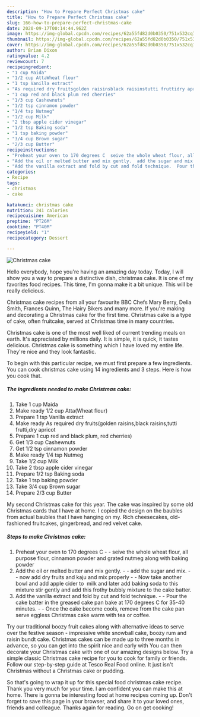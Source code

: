 ```yaml
---
description: "How to Prepare Perfect Christmas cake"
title: "How to Prepare Perfect Christmas cake"
slug: 166-how-to-prepare-perfect-christmas-cake
date: 2020-09-17T00:14:44.962Z
image: https://img-global.cpcdn.com/recipes/62a55fd82d0b0350/751x532cq70/christmas-cake-recipe-main-photo.jpg
thumbnail: https://img-global.cpcdn.com/recipes/62a55fd82d0b0350/751x532cq70/christmas-cake-recipe-main-photo.jpg
cover: https://img-global.cpcdn.com/recipes/62a55fd82d0b0350/751x532cq70/christmas-cake-recipe-main-photo.jpg
author: Brian Dixon
ratingvalue: 4.2
reviewcount: 7
recipeingredient:
- "1 cup Maida"
- "1/2 cup AttaWheat flour"
- "1 tsp Vanilla extract"
- "As required dry fruitsgolden raisinsblack raisinstutti fruttidry apricot"
- "1 cup red and black plum red cherries"
- "1/3 cup Cashewnuts"
- "1/2 tsp cinnamon powder"
- "1/4 tsp Nutmeg"
- "1/2 cup Milk"
- "2 tbsp apple cider vinegar"
- "1/2 tsp Baking soda"
- "1 tsp baking powder"
- "3/4 cup Brown sugar"
- "2/3 cup Butter"
recipeinstructions:
- "Preheat your oven to 170 degrees C  seive the whole wheat flour, all purpose flour, cinnamon powder and grated nutmeg along with baking powder"
- "Add the oil or melted butter and mix gently.  add the sugar and mix.  now add dry fruits and kaju and mix properly  Now take another bowl and add apple cider to  milk and later add baking soda to this mixture stir gently and add this frothy bubbly mixture to the cake batter."
- "Add the vanilla extract and fold by cut and fold technique.  Pour the cake batter in the greased cake pan bake at 170 degrees C for 35-40 minutes.  Once the cake become cools, remove from the cake pan  serve eggless Christmas cake warm with tea or coffee."
categories:
- Recipe
tags:
- christmas
- cake

katakunci: christmas cake 
nutrition: 241 calories
recipecuisine: American
preptime: "PT26M"
cooktime: "PT40M"
recipeyield: "1"
recipecategory: Dessert

---
```



![Christmas cake](https://img-global.cpcdn.com/recipes/62a55fd82d0b0350/751x532cq70/christmas-cake-recipe-main-photo.jpg)

Hello everybody, hope you're having an amazing day today. Today, I will show you a way to prepare a distinctive dish, christmas cake. It is one of my favorites food recipes. This time, I'm gonna make it a bit unique. This will be really delicious.

Christmas cake recipes from all your favourite BBC Chefs Mary Berry, Delia Smith, Frances Quinn, The Hairy Bikers and many more. If you&#39;re making and decorating a Christmas cake for the first time. Christmas cake is a type of cake, often fruitcake, served at Christmas time in many countries.

Christmas cake is one of the most well liked of current trending meals on earth. It's appreciated by millions daily. It is simple, it is quick, it tastes delicious. Christmas cake is something which I have loved my entire life. They're nice and they look fantastic.


To begin with this particular recipe, we must first prepare a few ingredients. You can cook christmas cake using 14 ingredients and 3 steps. Here is how you cook that.

<!--inarticleads1-->

##### The ingredients needed to make Christmas cake:

1. Take 1 cup Maida
1. Make ready 1/2 cup Atta(Wheat flour)
1. Prepare 1 tsp Vanilla extract
1. Make ready As required dry fruits(golden raisins,black raisins,tutti frutti,dry apricot
1. Prepare 1 cup red and black plum, red cherries)
1. Get 1/3 cup Cashewnuts
1. Get 1/2 tsp cinnamon powder
1. Make ready 1/4 tsp Nutmeg
1. Take 1/2 cup Milk
1. Take 2 tbsp apple cider vinegar
1. Prepare 1/2 tsp Baking soda
1. Take 1 tsp baking powder
1. Take 3/4 cup Brown sugar
1. Prepare 2/3 cup Butter


My second Christmas cake for this year. The cake was inspired by some old Christmas cards that I have at home. I copied the design on the baubles from actual baubles that I have hanging on my. Rich cheesecakes, old-fashioned fruitcakes, gingerbread, and red velvet cake. 

<!--inarticleads2-->

##### Steps to make Christmas cake:

1. Preheat your oven to 170 degrees C -  - seive the whole wheat flour, all purpose flour, cinnamon powder and grated nutmeg along with baking powder
1. Add the oil or melted butter and mix gently. -  - add the sugar and mix. -  - now add dry fruits and kaju and mix properly -  - Now take another bowl and add apple cider to  milk and later add baking soda to this mixture stir gently and add this frothy bubbly mixture to the cake batter.
1. Add the vanilla extract and fold by cut and fold technique. -  - Pour the cake batter in the greased cake pan bake at 170 degrees C for 35-40 minutes. -  - Once the cake become cools, remove from the cake pan  serve eggless Christmas cake warm with tea or coffee.


Try our traditional boozy fruit cakes along with alternative ideas to serve over the festive season - impressive white snowball cake, boozy rum and raisin bundt cake. Christmas cakes can be made up to three months in advance, so you can get into the spirit nice and early with You can then decorate your Christmas cake with one of our amazing designs below. Try a simple classic Christmas cake recipe for you to cook for family or friends. Follow our step-by-step guide at Tesco Real Food online. It just isn&#39;t Christmas without a Christmas cake or pudding. 

So that's going to wrap it up for this special food christmas cake recipe. Thank you very much for your time. I am confident you can make this at home. There is gonna be interesting food at home recipes coming up. Don't forget to save this page in your browser, and share it to your loved ones, friends and colleague. Thanks again for reading. Go on get cooking!
